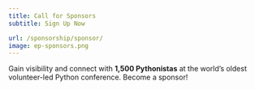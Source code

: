 ```yaml
---
title: Call for Sponsors
subtitle: Sign Up Now

url: /sponsorship/sponsor/
image: ep-sponsors.png
---
```


Gain visibility and connect with **1,500 Pythonistas** at the world’s oldest
volunteer-led Python conference. Become a sponsor!
